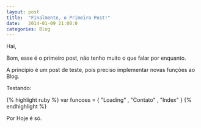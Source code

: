 ```yaml
---
layout: post
title:  "Finalmente, o Primeiro Post!"
date:   2014-01-09 21:00:0
categories: Blog
---
```


Hai,

Bom, esse é o primeiro post, não tenho muito o que falar por enquanto.

A princípio é um post de teste, pois preciso implementar novas funções ao Blog.

Testando:


{% highlight ruby %}
	var funcoes = { "Loading" , "Contato" , "Index" }
{% endhighlight %}

Por Hoje é só.
